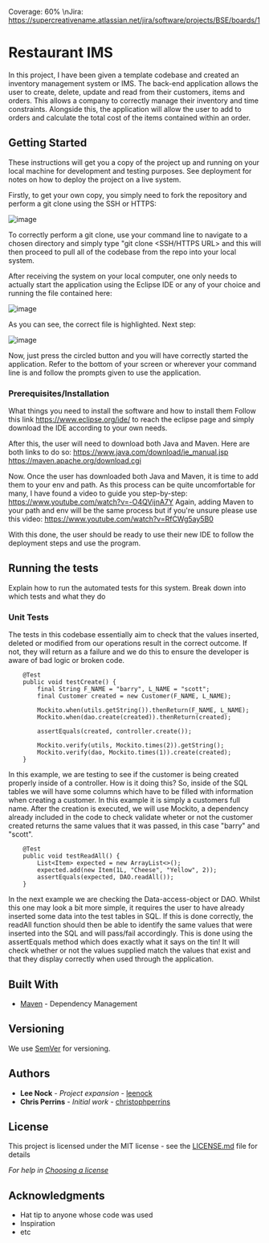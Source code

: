 Coverage: 60%
\nJira: https://supercreativename.atlassian.net/jira/software/projects/BSE/boards/1

# Restaurant IMS

In this project, I have been given a template codebase and created an inventory management system or IMS. The back-end application allows the user to create, delete, update and read from their customers, items and orders. This allows a company to correctly manage their inventory and time constraints. Alongside this, the application will allow the user to add to orders and calculate the total cost of the items contained within an order.

## Getting Started

These instructions will get you a copy of the project up and running on your local machine for development and testing purposes. See deployment for notes on how to deploy the project on a live system.

Firstly, to get your own copy, you simply need to fork the repository and perform a git clone using the SSH or HTTPS:

![image](https://user-images.githubusercontent.com/84280851/161401710-40a4b3ef-171f-496e-82e4-d89836caccbb.png)

To correctly perform a git clone, use your command line to navigate to a chosen directory and simply type "git clone <SSH/HTTPS URL> and this will then proceed to pull all of the codebase from the repo into your local system.

After receiving the system on your local computer, one only needs to actually start the application using the Eclipse IDE or any of your choice and running the file contained here: 

![image](https://user-images.githubusercontent.com/84280851/161400215-221b320d-eeef-48be-95bc-115a92a2da7d.png)

As you can see, the correct file is highlighted. Next step:

![image](https://user-images.githubusercontent.com/84280851/161400262-701b47a9-494a-4385-b661-d6a6089545b1.png)

Now, just press the circled button and you will have correctly started the application.
Refer to the bottom of your screen or wherever your command line is and follow the prompts given to use the application.


### Prerequisites/Installation

What things you need to install the software and how to install them
Follow this link https://www.eclipse.org/ide/ to reach the eclipse page and simply download the IDE according to your own needs.

After this, the user will need to download both Java and Maven. Here are both links to do so:
https://www.java.com/download/ie_manual.jsp
https://maven.apache.org/download.cgi

Now. Once the user has downloaded both Java and Maven, it is time to add them to your env and path.
As this process can be quite uncomfortable for many, I have found a video to guide you step-by-step: https://www.youtube.com/watch?v=-O4QVijnA7Y
Again, adding Maven to your path and env will be the same process but if you're unsure please use this video: https://www.youtube.com/watch?v=RfCWg5ay5B0

With this done, the user should be ready to use their new IDE to follow the deployment steps and use the program.

## Running the tests

Explain how to run the automated tests for this system. Break down into which tests and what they do

### Unit Tests 

The tests in this codebase essentially aim to check that the values inserted, deleted or modified from our operations result in the correct outcome. If not, they will return as a failure and we do this to ensure the developer is aware of bad logic or broken code.

```
	@Test
	public void testCreate() {
		final String F_NAME = "barry", L_NAME = "scott";
		final Customer created = new Customer(F_NAME, L_NAME);

		Mockito.when(utils.getString()).thenReturn(F_NAME, L_NAME);
		Mockito.when(dao.create(created)).thenReturn(created);

		assertEquals(created, controller.create());

		Mockito.verify(utils, Mockito.times(2)).getString();
		Mockito.verify(dao, Mockito.times(1)).create(created);
	}
```
In this example, we are testing to see if the customer is being created properly inside of a controller. How is it doing this? So, inside of the SQL tables we will have some columns which have to be filled with information when creating a customer. In this example it is simply a customers full name. After the creation is executed, we will use Mockito, a dependency already included in the code to check validate wheter or not the customer created returns the same values that it was passed, in this case "barry" and "scott".

```
	@Test
	public void testReadAll() {
		List<Item> expected = new ArrayList<>();
		expected.add(new Item(1L, "Cheese", "Yellow", 2));
		assertEquals(expected, DAO.readAll());
	}
```

In the next example we are checking the Data-access-object or DAO. Whilst this one may look a bit more simple, it requires the user to have already inserted some data into the test tables in SQL. If this is done correctly, the readAll function should then be able to identify the same values that were inserted into the SQL and will pass/fail accordingly. This is done using the assertEquals method which does exactly what it says on the tin! It will check whether or not the values supplied match the values that exist and that they display correctly when used through the application.

## Built With

* [Maven](https://maven.apache.org/) - Dependency Management

## Versioning

We use [SemVer](http://semver.org/) for versioning.

## Authors

* **Lee Nock** - *Project expansion* - [leenock](https://github.com/Lee0997)
* **Chris Perrins** - *Initial work* - [christophperrins](https://github.com/christophperrins)

## License

This project is licensed under the MIT license - see the [LICENSE.md](LICENSE.md) file for details 

*For help in [Choosing a license](https://choosealicense.com/)*

## Acknowledgments

* Hat tip to anyone whose code was used
* Inspiration
* etc
